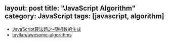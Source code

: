 layout: post
title: "JavaScript Algorithm"
category: JavaScript
tags: [javascript, algorithm]
---

- [JavaScript算法题之–随机数的生成](http://stylechen.com/grandomarr.html)
- [tayllan/awesome-algorithms](https://github.com/tayllan/awesome-algorithms)
